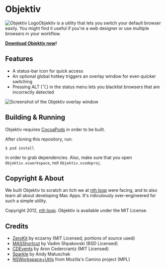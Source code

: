 Objektiv
========================================

<span style="float: left">![Objektiv Logo][logo]</span> Objektiv is a
utility that lets you switch your default browser easily. You might find
it useful if you're a web designer or use multiple browsers in your
workflow.

**[Download Objektiv now][download]!**

Features
----------------------------------------

 - A status-bar icon for quick access
 - An optional global hotkey triggers an overlay window for even quicker
   switching
 - Pressing ALT (⌥) in the status menu lets you blacklist browsers that
   are incorrectly detected

![Screenshot of the Objektiv overlay window](https://raw.github.com/nthloop/Objektiv/master/Objektiv/en.lproj/objektiv-overlay.png)

Building & Running
----------------------------------------

Objektiv requires [CocoaPods][] in order to be built.

After cloning this repository, run:

    $ pod install

in order to grab dependencies. Also, make sure that you open
`Objektiv.xcworkspace`, not `Objektiv.xcodeproj`.

Copyright & About
----------------------------------------

We built Objektiv to scratch an itch we at [nth loop][] were facing, and
to also learn all about developing Mac Apps. It's ridiculously
over-engineered for such a simple utility.

Copyright 2012, [nth loop][]. Objektiv is available under the MIT
License.

Credits
----------------------------------------

  - [ZeroKit][] by eczarny (MIT Licensed, portions of source used)
  - [MASShortcut][] by Vadim Shpakovski (BSD Licensed)
  - [CDEvents][] by Aron Cedercrantz (MIT Licensed)
  - [Sparkle][] by Andy Matuschak
  - [NSWorkspace+Utils][1] from Mozilla's Camino project (MPL)

  [logo]:        https://raw.github.com/nthloop/Objektiv/master/Objektiv/Objektiv.iconset/icon_128x128.png
  [download]:    http://nthloop.com/objektiv/objektiv-latest.zip
  [nth loop]:    http://nthloop.com
  [CocoaPods]:   http://cocoapods.org/
  [ZeroKit]:     https://github.com/eczarny/zerokit
  [MASShortcut]: https://github.com/shpakovski/MASShortcut
  [CDEvents]:    http://aron.cedercrantz.com/CDEvents/
  [Sparkle]:     http://sparkle.andymatuschak.org/
  [1]:           http://hg.mozilla.org/camino/file/6d654a6d1cf4/src/extensions/NSWorkspace%2BUtils.h
